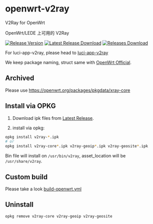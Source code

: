 # openwrt-v2ray

V2Ray for OpenWrt

OpenWrt/LEDE 上可用的 V2Ray

[![Release Version](https://img.shields.io/github/release/rp-hello/openwrt-v2ray.svg)](https://github.com/rp-hello/openwrt-v2ray/releases/latest)
[![Latest Release Download](https://img.shields.io/github/downloads/rp-hello/openwrt-v2ray/latest/total.svg)](https://github.com/rp-hello/openwrt-v2ray/releases/latest)
[![Releases Download](https://img.shields.io/github/downloads/rp-hello/openwrt-v2ray/total.svg)](https://github.com/rp-hello/openwrt-v2ray/releases)

For luci-app-v2ray, please head to [luci-app-v2ray](https://github.com/rp-hello/luci-app-v2ray)

We keep package naming, struct same with [OpenWrt Official](https://github.com/openwrt/packages/tree/openwrt-22.03/net/v2ray-core).

## Archived

Please use <https://openwrt.org/packages/pkgdata/xray-core>

## Install via OPKG

1. Download ipk files from [Latest Release](https://github.com/rp-hello/openwrt-v2ray/releases/latest).

2. install via opkg:

```sh
opkg install v2ray-*.ipk
# or
opkg install v2ray-core*.ipk v2ray-geoip*.ipk v2ray-geosite*.ipk
```

Bin file will install on `/usr/bin/v2ray`, asset_location will be `/usr/share/v2ray`.

## Custom build

Please take a look [build-openwrt.yml](./.github/workflows/build-openwrt.yml)

## Uninstall

```sh
opkg remove v2ray-core v2ray-geoip v2ray-geosite
```
